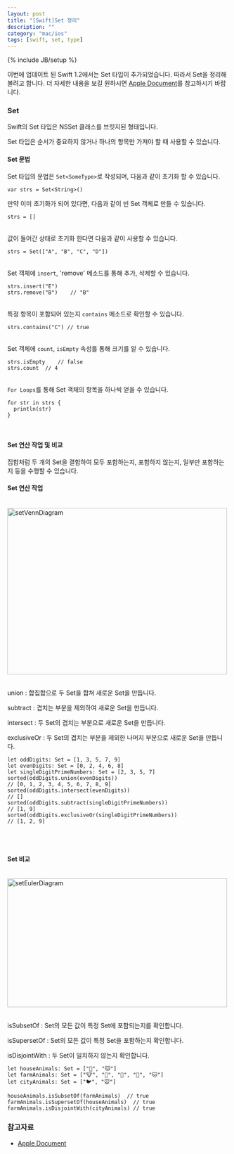 ```yaml
---
layout: post
title: "[Swift]Set 정리"
description: ""
category: "mac/ios"
tags: [swift, set, type]
---
```

{% include JB/setup %}

이번에 업데이트 된 Swift 1.2에서는 Set 타입이 추가되었습니다. 따라서 Set을 정리해볼려고 합니다. 더 자세한 내용을 보길 원하시면 [Apple Document][Apple Document]를 참고하시기 바랍니다.

### Set

Swift의 Set 타입은 NSSet 클래스를 브릿지된 형태입니다. 

Set 타입은 순서가 중요하지 않거나 하나의 항목만 가져야 할 때 사용할 수 있습니다.

#### Set 문법

Set 타입의 문법은 `Set<SomeType>`로 작성되며, 다음과 같이 초기화 할 수 있습니다.

	var strs = Set<String>()

만약 이미 초기화가 되어 있다면, 다음과 같이 빈 Set 객체로 만들 수 있습니다.

	strs = []

<br/>값이 들어간 상태로 초기화 한다면 다음과 같이 사용할 수 있습니다.

	strs = Set(["A", "B", "C", "D"])

<br/>Set 객체에 `insert`, 'remove' 메소드를 통해 추가, 삭제할 수 있습니다.
	
	strs.insert("E")
	strs.remove("B")	// "B"

<br/>특정 항목이 포함되어 있는지 `contains` 메소드로 확인할 수 있습니다.

	strs.contains("C") // true

<br/>Set 객체에 `count`, `isEmpty` 속성를 통해 크기를 알 수 있습니다.

	strs.isEmpty 	// false
	strs.count 	// 4

<br/>`For Loops`를 통해 Set 객체의 항목을 하나씩 얻을 수 있습니다.

	for str in strs {
	  println(str)
	}

<br/>

#### Set 연산 작업 및 비교

집합처럼 두 개의 Set을 결합하여 모두 포함하는지, 포함하지 않는지, 일부만 포함하는지 등을 수행할 수 있습니다. 

#### Set 연산 작업

<br/><img src="{{ site.production_url }}/image/flickr/20588695009_bc5b70e88e.jpg" width="500" height="379" alt="setVennDiagram"><br/><br/>

union : 합집합으로 두 Set을 합쳐 새로운 Set을 만듭니다.

subtract : 겹치는 부분을 제외하여 새로운 Set을 만듭니다.

intersect : 두 Set의 겹치는 부분으로 새로운 Set을 만듭니다.

exclusiveOr : 두 Set의 겹치는 부분을 제외한 나머지 부분으로 새로운 Set을 만듭니다.

	let oddDigits: Set = [1, 3, 5, 7, 9]
	let evenDigits: Set = [0, 2, 4, 6, 8]
	let singleDigitPrimeNumbers: Set = [2, 3, 5, 7]
	sorted(oddDigits.union(evenDigits))
	// [0, 1, 2, 3, 4, 5, 6, 7, 8, 9]
	sorted(oddDigits.intersect(evenDigits))
	// []
	sorted(oddDigits.subtract(singleDigitPrimeNumbers))
	// [1, 9]
	sorted(oddDigits.exclusiveOr(singleDigitPrimeNumbers))
	// [1, 2, 9]

<br/><br/>

#### Set 비교

<br/><img src="{{ site.production_url }}/image/flickr/20587459798_95dcf36955.jpg" width="500" height="293" alt="setEulerDiagram"><br/><br/>

isSubsetOf : Set의 모든 값이 특정 Set에 포함되는지를 확인합니다.

isSupersetOf : Set의 모든 값이 특정 Set을 포함하는지 확인합니다.

isDisjointWith : 두 Set이 일치하지 않는지 확인합니다.

	let houseAnimals: Set = ["🐶", "🐱"]
	let farmAnimals: Set = ["🐮", "🐔", "🐑", "🐶", "🐱"]
	let cityAnimals: Set = ["🐦", "🐭"]

	houseAnimals.isSubsetOf(farmAnimals)  // true
	farmAnimals.isSupersetOf(houseAnimals)  // true
	farmAnimals.isDisjointWith(cityAnimals) // true

### 참고자료 

* [Apple Document][Apple Document]

<br/><br/>

[Apple Document]: https://developer.apple.com/library/ios/documentation/Swift/Conceptual/Swift_Programming_Language/CollectionTypes.html#//apple_ref/doc/uid/TP40014097-CH8-ID484